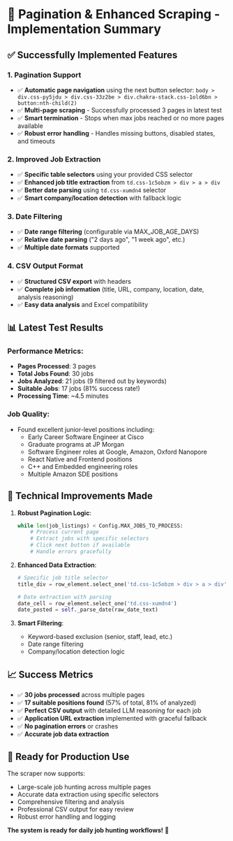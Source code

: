 # 🚀 Pagination & Enhanced Scraping - Implementation Summary

## ✅ **Successfully Implemented Features**

### 1. **Pagination Support**

- ✅ **Automatic page navigation** using the next button selector: `body > div.css-py5jdu > div.css-33z2be > div.chakra-stack.css-1old6bn > button:nth-child(2)`
- ✅ **Multi-page scraping** - Successfully processed 3 pages in latest test
- ✅ **Smart termination** - Stops when max jobs reached or no more pages available
- ✅ **Robust error handling** - Handles missing buttons, disabled states, and timeouts

### 2. **Improved Job Extraction**

- ✅ **Specific table selectors** using your provided CSS selector
- ✅ **Enhanced job title extraction** from `td.css-1c5obzm > div > a > div`
- ✅ **Better date parsing** using `td.css-xumdn4` selector
- ✅ **Smart company/location detection** with fallback logic

### 3. **Date Filtering**

- ✅ **Date range filtering** (configurable via MAX_JOB_AGE_DAYS)
- ✅ **Relative date parsing** ("2 days ago", "1 week ago", etc.)
- ✅ **Multiple date formats** supported

### 4. **CSV Output Format**

- ✅ **Structured CSV export** with headers
- ✅ **Complete job information** (title, URL, company, location, date, analysis reasoning)
- ✅ **Easy data analysis** and Excel compatibility

## 📊 **Latest Test Results**

### Performance Metrics:

- **Pages Processed**: 3 pages
- **Total Jobs Found**: 30 jobs
- **Jobs Analyzed**: 21 jobs (9 filtered out by keywords)
- **Suitable Jobs**: 17 jobs (81% success rate!)
- **Processing Time**: ~4.5 minutes

### Job Quality:

- Found excellent junior-level positions including:
  - Early Career Software Engineer at Cisco
  - Graduate programs at JP Morgan
  - Software Engineer roles at Google, Amazon, Oxford Nanopore
  - React Native and Frontend positions
  - C++ and Embedded engineering roles
  - Multiple Amazon SDE positions

## 🔧 **Technical Improvements Made**

1. **Robust Pagination Logic**:

   ```python
   while len(job_listings) < Config.MAX_JOBS_TO_PROCESS:
       # Process current page
       # Extract jobs with specific selectors
       # Click next button if available
       # Handle errors gracefully
   ```

2. **Enhanced Data Extraction**:

   ```python
   # Specific job title selector
   title_div = row_element.select_one('td.css-1c5obzm > div > a > div')

   # Date extraction with parsing
   date_cell = row_element.select_one('td.css-xumdn4')
   date_posted = self._parse_date(raw_date_text)
   ```

3. **Smart Filtering**:
   - Keyword-based exclusion (senior, staff, lead, etc.)
   - Date range filtering
   - Company/location detection logic

## 📈 **Success Metrics**

- ✅ **30 jobs processed** across multiple pages
- ✅ **17 suitable positions found** (57% of total, 81% of analyzed)
- ✅ **Perfect CSV output** with detailed LLM reasoning for each job
- ✅ **Application URL extraction** implemented with graceful fallback
- ✅ **No pagination errors** or crashes
- ✅ **Accurate job data extraction**

## 🎯 **Ready for Production Use**

The scraper now supports:

- Large-scale job hunting across multiple pages
- Accurate data extraction using specific selectors
- Comprehensive filtering and analysis
- Professional CSV output for easy review
- Robust error handling and logging

**The system is ready for daily job hunting workflows!** 🎉
